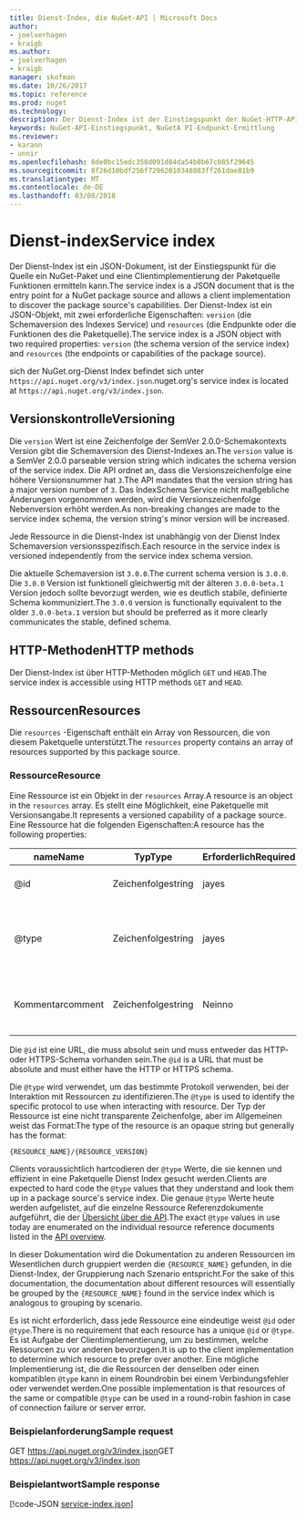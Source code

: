 ```yaml
---
title: Dienst-Index, die NuGet-API | Microsoft Docs
author:
- joelverhagen
- kraigb
ms.author:
- joelverhagen
- kraigb
manager: skofman
ms.date: 10/26/2017
ms.topic: reference
ms.prod: nuget
ms.technology: 
description: Der Dienst-Index ist der Einstiegspunkt der NuGet-HTTP-API und listet die Funktionen des Servers.
keywords: NuGet-API-Einstiegspunkt, NuGetA PI-Endpunkt-Ermittlung
ms.reviewer:
- karann
- unnir
ms.openlocfilehash: 8de0bc15edc358d091d84da54b8b67c085f29645
ms.sourcegitcommit: 8f26d10bdf256f72962010348083ff261dae81b9
ms.translationtype: MT
ms.contentlocale: de-DE
ms.lasthandoff: 03/08/2018
---
```

# <a name="service-index"></a><span data-ttu-id="0e318-104">Dienst-index</span><span class="sxs-lookup"><span data-stu-id="0e318-104">Service index</span></span>

<span data-ttu-id="0e318-105">Der Dienst-Index ist ein JSON-Dokument, ist der Einstiegspunkt für die Quelle ein NuGet-Paket und eine Clientimplementierung der Paketquelle Funktionen ermitteln kann.</span><span class="sxs-lookup"><span data-stu-id="0e318-105">The service index is a JSON document that is the entry point for a NuGet package source and allows a client implementation to discover the package source's capabilities.</span></span> <span data-ttu-id="0e318-106">Der Dienst-Index ist ein JSON-Objekt, mit zwei erforderliche Eigenschaften: `version` (die Schemaversion des Indexes Service) und `resources` (die Endpunkte oder die Funktionen des die Paketquelle).</span><span class="sxs-lookup"><span data-stu-id="0e318-106">The service index is a JSON object with two required properties: `version` (the schema version of the service index) and `resources`  (the endpoints or capabilities of the package source).</span></span>

<span data-ttu-id="0e318-107">sich der NuGet.org-Dienst Index befindet sich unter `https://api.nuget.org/v3/index.json`.</span><span class="sxs-lookup"><span data-stu-id="0e318-107">nuget.org's service index is located at `https://api.nuget.org/v3/index.json`.</span></span>

## <a name="versioning"></a><span data-ttu-id="0e318-108">Versionskontrolle</span><span class="sxs-lookup"><span data-stu-id="0e318-108">Versioning</span></span>

<span data-ttu-id="0e318-109">Die `version` Wert ist eine Zeichenfolge der SemVer 2.0.0-Schemakontexts Version gibt die Schemaversion des Dienst-Indexes an.</span><span class="sxs-lookup"><span data-stu-id="0e318-109">The `version` value is a SemVer 2.0.0 parseable version string which indicates the schema version of the service index.</span></span> <span data-ttu-id="0e318-110">Die API ordnet an, dass die Versionszeichenfolge eine höhere Versionsnummer hat `3`.</span><span class="sxs-lookup"><span data-stu-id="0e318-110">The API mandates that the version string has a major version number of `3`.</span></span> <span data-ttu-id="0e318-111">Das IndexSchema Service nicht maßgebliche Änderungen vorgenommen werden, wird die Versionszeichenfolge Nebenversion erhöht werden.</span><span class="sxs-lookup"><span data-stu-id="0e318-111">As non-breaking changes are made to the service index schema, the version string's minor version will be increased.</span></span>

<span data-ttu-id="0e318-112">Jede Ressource in die Dienst-Index ist unabhängig von der Dienst Index Schemaversion versionsspezifisch.</span><span class="sxs-lookup"><span data-stu-id="0e318-112">Each resource in the service index is versioned independently from the service index schema version.</span></span>

<span data-ttu-id="0e318-113">Die aktuelle Schemaversion ist `3.0.0`.</span><span class="sxs-lookup"><span data-stu-id="0e318-113">The current schema version is `3.0.0`.</span></span> <span data-ttu-id="0e318-114">Die `3.0.0` Version ist funktionell gleichwertig mit der älteren `3.0.0-beta.1` Version jedoch sollte bevorzugt werden, wie es deutlich stabile, definierte Schema kommuniziert.</span><span class="sxs-lookup"><span data-stu-id="0e318-114">The `3.0.0` version is functionally equivalent to the older `3.0.0-beta.1` version but should be preferred as it more clearly communicates the stable, defined schema.</span></span>

## <a name="http-methods"></a><span data-ttu-id="0e318-115">HTTP-Methoden</span><span class="sxs-lookup"><span data-stu-id="0e318-115">HTTP methods</span></span>

<span data-ttu-id="0e318-116">Der Dienst-Index ist über HTTP-Methoden möglich `GET` und `HEAD`.</span><span class="sxs-lookup"><span data-stu-id="0e318-116">The service index is accessible using HTTP methods `GET` and `HEAD`.</span></span>

## <a name="resources"></a><span data-ttu-id="0e318-117">Ressourcen</span><span class="sxs-lookup"><span data-stu-id="0e318-117">Resources</span></span>

<span data-ttu-id="0e318-118">Die `resources` -Eigenschaft enthält ein Array von Ressourcen, die von diesem Paketquelle unterstützt.</span><span class="sxs-lookup"><span data-stu-id="0e318-118">The `resources` property contains an array of resources supported by this package source.</span></span>

### <a name="resource"></a><span data-ttu-id="0e318-119">Ressource</span><span class="sxs-lookup"><span data-stu-id="0e318-119">Resource</span></span>

<span data-ttu-id="0e318-120">Eine Ressource ist ein Objekt in der `resources` Array.</span><span class="sxs-lookup"><span data-stu-id="0e318-120">A resource is an object in the `resources` array.</span></span> <span data-ttu-id="0e318-121">Es stellt eine Möglichkeit, eine Paketquelle mit Versionsangabe.</span><span class="sxs-lookup"><span data-stu-id="0e318-121">It represents a versioned capability of a package source.</span></span> <span data-ttu-id="0e318-122">Eine Ressource hat die folgenden Eigenschaften:</span><span class="sxs-lookup"><span data-stu-id="0e318-122">A resource has the following properties:</span></span>

<span data-ttu-id="0e318-123">name</span><span class="sxs-lookup"><span data-stu-id="0e318-123">Name</span></span>          | <span data-ttu-id="0e318-124">Typ</span><span class="sxs-lookup"><span data-stu-id="0e318-124">Type</span></span>   | <span data-ttu-id="0e318-125">Erforderlich</span><span class="sxs-lookup"><span data-stu-id="0e318-125">Required</span></span> | <span data-ttu-id="0e318-126">Hinweise</span><span class="sxs-lookup"><span data-stu-id="0e318-126">Notes</span></span>
------------- | ------ | -------- | -----
@id           | <span data-ttu-id="0e318-127">Zeichenfolge</span><span class="sxs-lookup"><span data-stu-id="0e318-127">string</span></span> | <span data-ttu-id="0e318-128">ja</span><span class="sxs-lookup"><span data-stu-id="0e318-128">yes</span></span>      | <span data-ttu-id="0e318-129">Die URL der Ressource</span><span class="sxs-lookup"><span data-stu-id="0e318-129">The URL to the resource</span></span>
@type         | <span data-ttu-id="0e318-130">Zeichenfolge</span><span class="sxs-lookup"><span data-stu-id="0e318-130">string</span></span> | <span data-ttu-id="0e318-131">ja</span><span class="sxs-lookup"><span data-stu-id="0e318-131">yes</span></span>      | <span data-ttu-id="0e318-132">Eine Zeichenfolgenkonstante, die den Ressourcentyp darstellt.</span><span class="sxs-lookup"><span data-stu-id="0e318-132">A string constant representing the resource type</span></span>
<span data-ttu-id="0e318-133">Kommentar</span><span class="sxs-lookup"><span data-stu-id="0e318-133">comment</span></span>       | <span data-ttu-id="0e318-134">Zeichenfolge</span><span class="sxs-lookup"><span data-stu-id="0e318-134">string</span></span> | <span data-ttu-id="0e318-135">Nein</span><span class="sxs-lookup"><span data-stu-id="0e318-135">no</span></span>       | <span data-ttu-id="0e318-136">Eine lesbare Beschreibung der Ressource</span><span class="sxs-lookup"><span data-stu-id="0e318-136">A human readable description of the resource</span></span>

<span data-ttu-id="0e318-137">Die `@id` ist eine URL, die muss absolut sein und muss entweder das HTTP- oder HTTPS-Schema vorhanden sein.</span><span class="sxs-lookup"><span data-stu-id="0e318-137">The `@id` is a URL that must be absolute and must either have the HTTP or HTTPS schema.</span></span>

<span data-ttu-id="0e318-138">Die `@type` wird verwendet, um das bestimmte Protokoll verwenden, bei der Interaktion mit Ressourcen zu identifizieren.</span><span class="sxs-lookup"><span data-stu-id="0e318-138">The `@type` is used to identify the specific protocol to use when interacting with resource.</span></span> <span data-ttu-id="0e318-139">Der Typ der Ressource ist eine nicht transparente Zeichenfolge, aber im Allgemeinen weist das Format:</span><span class="sxs-lookup"><span data-stu-id="0e318-139">The type of the resource is an opaque string but generally has the format:</span></span>

    {RESOURCE_NAME}/{RESOURCE_VERSION}

<span data-ttu-id="0e318-140">Clients voraussichtlich hartcodieren der `@type` Werte, die sie kennen und effizient in eine Paketquelle Dienst Index gesucht werden.</span><span class="sxs-lookup"><span data-stu-id="0e318-140">Clients are expected to hard code the `@type` values that they understand and look them up in a package source's service index.</span></span> <span data-ttu-id="0e318-141">Die genaue `@type` Werte heute werden aufgelistet, auf die einzelne Ressource Referenzdokumente aufgeführt, die der [Übersicht über die API](overview.md#resources-and-schema).</span><span class="sxs-lookup"><span data-stu-id="0e318-141">The exact `@type` values in use today are enumerated on the individual resource reference documents listed in the [API overview](overview.md#resources-and-schema).</span></span>

<span data-ttu-id="0e318-142">In dieser Dokumentation wird die Dokumentation zu anderen Ressourcen im Wesentlichen durch gruppiert werden die `{RESOURCE_NAME}` gefunden, in die Dienst-Index, der Gruppierung nach Szenario entspricht.</span><span class="sxs-lookup"><span data-stu-id="0e318-142">For the sake of this documentation, the documentation about different resources will essentially be grouped by the `{RESOURCE_NAME}` found in the service index which is analogous to grouping by scenario.</span></span> 

<span data-ttu-id="0e318-143">Es ist nicht erforderlich, dass jede Ressource eine eindeutige weist `@id` oder `@type`.</span><span class="sxs-lookup"><span data-stu-id="0e318-143">There is no requirement that each resource has a unique `@id` or `@type`.</span></span> <span data-ttu-id="0e318-144">Es ist Aufgabe der Clientimplementierung, um zu bestimmen, welche Ressourcen zu vor anderen bevorzugen.</span><span class="sxs-lookup"><span data-stu-id="0e318-144">It is up to the client implementation to determine which resource to prefer over another.</span></span> <span data-ttu-id="0e318-145">Eine mögliche Implementierung ist, die die Ressourcen der denselben oder einen kompatiblen `@type` kann in einem Roundrobin bei einem Verbindungsfehler oder verwendet werden.</span><span class="sxs-lookup"><span data-stu-id="0e318-145">One possible implementation is that resources of the same or compatible `@type` can be used in a round-robin fashion in case of connection failure or server error.</span></span>

### <a name="sample-request"></a><span data-ttu-id="0e318-146">Beispielanforderung</span><span class="sxs-lookup"><span data-stu-id="0e318-146">Sample request</span></span>

<span data-ttu-id="0e318-147">GET https://api.nuget.org/v3/index.json</span><span class="sxs-lookup"><span data-stu-id="0e318-147">GET https://api.nuget.org/v3/index.json</span></span>

### <a name="sample-response"></a><span data-ttu-id="0e318-148">Beispielantwort</span><span class="sxs-lookup"><span data-stu-id="0e318-148">Sample response</span></span>

[!code-JSON [service-index.json](./_data/service-index.json)]
